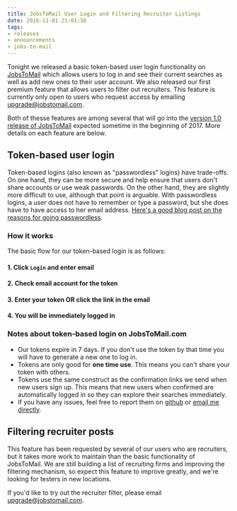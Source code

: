 ```yaml
---
title: JobsToMail User Login and Filtering Recruiter Listings
date: 2016-11-01 21:01:56
tags:
- releases 
- announcements
- jobs-to-mail
---
```


Tonight we released a basic token-based user login functionality on [JobsToMail](https://www.jobstomail.com/) which allows users to log in and see their current searches as well as add new ones to their user account. We also released our first premium feature that allows users to filter out recruiters. This feature is currently only open to users who request access by emailing [upgrade@jobstomail.com](mailto:upgrade@jobstomail.com).

Both of thesse features are among several that will go into the [version 1.0 release of JobsToMail](https://github.com/jobapis/jobs-to-mail/milestone/1) expected sometime in the beginning of 2017. More details on each feature are below.

## Token-based user login

Token-based logins (also known as "passwordless" logins) have trade-offs. On one hand, they can be more secure and help ensure that users don't share accounts or use weak passwords. On the other hand, they are slightly more difficult to use, although that point is arguable. With passwordless logins, a user does not have to remember or type a password, but she does have to have access to her email address. [Here's a good blog post on the reasons for going passwordless](http://notes.xoxco.com/post/27999787765/is-it-time-for-password-less-login).

### How it works

The basic flow for our token-based login is as follows:

#### 1. Click `Login` and enter email

#### 2. Check email account for the token

#### 3. Enter your token OR click the link in the email

#### 4. You will be immediately logged in

### Notes about token-based login on JobsToMail.com

- Our tokens expire in 7 days. If you don't use the token by that time you will have to generate a new one to log in.
- Tokens are only good for **one time use**. This means you can't share your token with others.
- Tokens use the same construct as the confirmation links we send when new users sign up. This means that new users when confirmed are automatically logged in so they can explore their searches immediately.
- If you have any issues, feel free to report them on [github](https://github.com/jobapis/jobs-to-mail/issues) or [email me directly](mailto:khughes.me@gmail.com).

## Filtering recruiter posts

This feature has been requested by several of our users who are recruiters, but it takes more work to maintain than the basic functionality of JobsToMail. We are still building a list of recruiting firms and improving the filtering mechanism, so expect this feature to improve greatly, and we're looking for testers in new locations.

If you'd like to try out the recruiter filter, please email [upgrade@jobstomail.com](mailto:upgrade@jobstomail.com).
